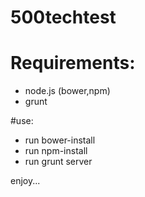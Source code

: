 # 500techtest

# Requirements:
- node.js (bower,npm)
- grunt

#use:
- run bower-install
- run npm-install
- run grunt server

enjoy...
